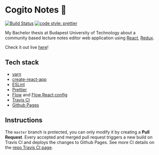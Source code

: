 # Cogito Notes 📝
[![Build Status](https://travis-ci.com/matepapp/cogito-notes.svg?token=xfz6hSPQHtHd5XkqKmZj&branch=master)](https://travis-ci.com/matepapp/cogito-notes) [![code style: prettier](https://img.shields.io/badge/code_style-prettier-ff69b4.svg?style=flat-square)](https://github.com/prettier/prettier)

My Bachelor thesis at Budapest University of Technology about a community based lecture notes editor web application using [React](https://reactjs.org), [Redux](https://redux.js.org).

Check it out live [here](https://matepapp.github.io/cogito-notes/)!

## Tech stack
- [yarn](https://yarnpkg.com/en/)
- [create-react-app](https://github.com/facebook/create-react-app)
- [ESLint](https://eslint.org)
- [Prettier](https://prettier.io) 
- [Flow](https://flow.org/en/) and [Flow React config](https://flow.org/en/)
- [Travis CI](https://travis-ci.com/)
- [Github Pages](https://pages.github.com)

## Instructions
The `master` branch is protected, you can only modify it by creating a **Pull Request**. Every accepted and merged pull request triggers a new build on Travis CI and deploys the changes to Github Pages. See more CI details on the [repo Travis CI page](https://travis-ci.com/matepapp/cogito-notes).
